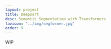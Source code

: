 ```yaml
---
layout: project
title: Deepsort
desc: Semantic Segmentation with Transformers
favicon: "../img/segformer.jpg"
order: 9
---
```


WIP
